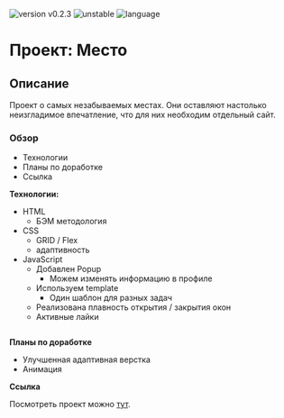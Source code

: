 ![version v0.2.3](https://img.shields.io/badge/version-v0.2.3-success)
![unstable](https://img.shields.io/badge/stability-unstable-red)
![language](https://img.shields.io/badge/language-HTML%20%2F%20CSS-blue)

# Проект: Место

## Описание

Проект о самых незабываемых местах. Они оставляют настолько неизгладимое впечатление, что для них необходим отдельный
сайт.

### Обзор

* Технологии
* Планы по доработке
* Ссылка

**Технологии:**

* HTML
    * БЭМ методология
* CSS
    * GRID / Flex
    * адаптивность
* JavaScript
    * Добавлен Popup
      * Можем изменять информацию в профиле
    * Используем template
      * Один шаблон для разных задач
    * Реализована плавность открытия / закрытия окон
    * Активные лайки

<p align="center">
<img src="https://blog.theodo.com/c62edd75f2fd2e94c7fa9758db463f0b/debugging-css.gif" alt="">
</p>

**Планы по доработке**

* Улучшенная адаптивная верстка
* Анимация

**Ссылка**

Посмотреть проект можно [тут](https://alexsarva.github.io/mesto/index.html).
<p align="center">
<img src="https://media4.giphy.com/media/8Iv5lqKwKsZ2g/giphy.gif" alt="">
</p>
